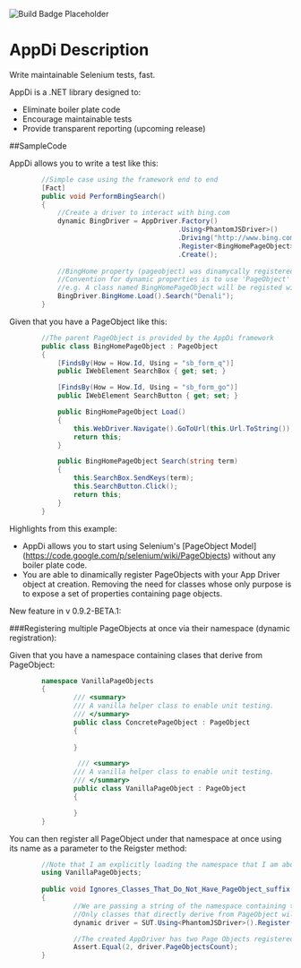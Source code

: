 ![Build Badge Placeholder](https://mavil.visualstudio.com/DefaultCollection/_apis/public/build/definitions/19319cdc-2a49-457c-bb5a-3f377d03af28/6/badge "Build Status")

# AppDi Description

Write maintainable Selenium tests, fast.

AppDi is a .NET library designed to:

* Eliminate boiler plate code
* Encourage maintainable tests
* Provide transparent reporting (upcoming release)

##SampleCode

AppDi allows you to write a test like this:

```csharp
        //Simple case using the framework end to end
        [Fact]
        public void PerformBingSearch()
        {
            //Create a driver to interact with bing.com
            dynamic BingDriver = AppDriver.Factory()
                                          .Using<PhantomJSDriver>()
                                          .Driving("http://www.bing.com")
                                          .Register<BingHomePageObject>()
                                          .Create();
            
            //BingHome property (pageobject) was dinamycally registered with our driver
            //Convention for dynamic properties is to use 'PageObject' suffix, which is removed from actual property name
            //e.g. A class named BingHomePageObject will be registed with the AppDriver as BingHome
            BingDriver.BingHome.Load().Search("Denali");
        }
```

Given that you have a PageObject like this:

```csharp
        //The parent PageObject is provided by the AppDi framework
        public class BingHomePageObject : PageObject
        {
            [FindsBy(How = How.Id, Using = "sb_form_q")]
            public IWebElement SearchBox { get; set; }

            [FindsBy(How = How.Id, Using = "sb_form_go")]
            public IWebElement SearchButton { get; set; }

            public BingHomePageObject Load()
            {
                this.WebDriver.Navigate().GoToUrl(this.Url.ToString());
                return this;
            }

            public BingHomePageObject Search(string term)
            {
                this.SearchBox.SendKeys(term);
                this.SearchButton.Click();
                return this;
            }
        }
```
Highlights from this example:

* AppDi allows you to start using Selenium's [PageObject Model] (https://code.google.com/p/selenium/wiki/PageObjects) without any boiler plate code.
* You are able to dinamically register PageObjects with your App Driver object at creation. Removing the need for classes whose only purpose is to expose a set of properties containing page objects.

New feature in v 0.9.2-BETA.1:

###Registering multiple PageObjects at once via their namespace (dynamic registration):

Given that you have a namespace containing clases that derive from PageObject:


```csharp
        namespace VanillaPageObjects
        {
                /// <summary>
                /// A vanilla helper class to enable unit testing.
                /// </summary>
                public class ConcretePageObject : PageObject
                {
                        
                }

                 /// <summary>
                /// A vanilla helper class to enable unit testing.
                /// </summary>
                public class VanillaPageObject : PageObject
                {

                }
        }
```

You can then register all PageObject under that namespace at once using its name as a parameter to the Reigster method:

```csharp
        //Note that I am explicitly loading the namespace that I am about to register
        using VanillaPageObjects;
        
        public void Ignores_Classes_That_Do_Not_Have_PageObject_suffix()
        {
                //We are passing a string of the namespace containing the PageObjects we want to use. 
                //Only classes that directly derive from PageObject will be registered.
                dynamic driver = SUT.Using<PhantomJSDriver>().Register("VanillaPageObjects").Create();

                //The created AppDriver has two Page Objects registered (Concrete, and Vanilla)
                Assert.Equal(2, driver.PageObjectsCount);
        }
```
